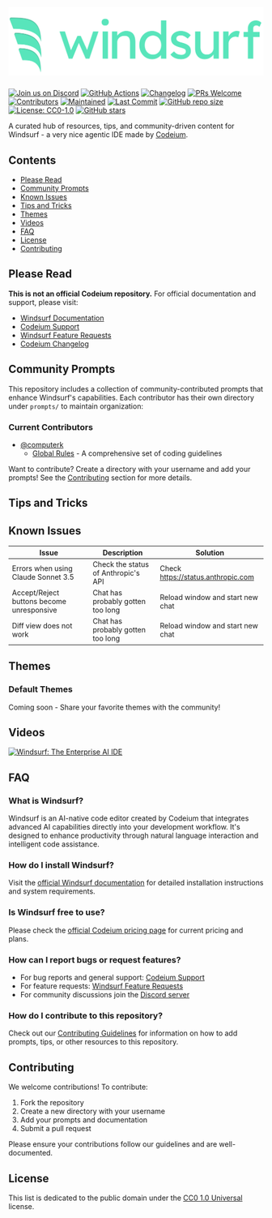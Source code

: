 # [![Windsurf Logo](windsurf_logo_wordmark.png)](https://www.codeium.com/windsurf)

[![Join us on Discord](https://img.shields.io/discord/1027685395649015980?logo=discord&logoColor=white&label=Join%20us%20on%20Discord&labelColor=E55882&color=58E5BB)](https://discord.gg/3XFf78nAx5)
[![GitHub Actions](https://github.com/ichoosetoaccept/awesome-windsurf/actions/workflows/markdownlint.yml/badge.svg)](https://github.com/ichoosetoaccept/awesome-windsurf/actions)
[![Changelog](https://github.com/ichoosetoaccept/awesome-windsurf/actions/workflows/changelog.yml/badge.svg)](https://github.com/ichoosetoaccept/awesome-windsurf/actions)
[![PRs Welcome](https://img.shields.io/badge/PRs-welcome-58E5BB.svg)](CONTRIBUTING.md)
[![Contributors](https://img.shields.io/github/contributors/ichoosetoaccept/awesome-windsurf?color=E55882)](https://github.com/ichoosetoaccept/awesome-windsurf/graphs/contributors)
[![Maintained](https://img.shields.io/badge/Maintained-yes-58E5BB.svg)](https://github.com/ichoosetoaccept/awesome-windsurf/commits/main)
[![Last Commit](https://img.shields.io/github/last-commit/ichoosetoaccept/awesome-windsurf?color=58E5BB)](https://github.com/ichoosetoaccept/awesome-windsurf/commits/main)
[![GitHub repo size](https://img.shields.io/github/repo-size/ichoosetoaccept/awesome-windsurf?color=58E5BB)](https://github.com/ichoosetoaccept/awesome-windsurf)
[![License: CC0-1.0](https://img.shields.io/badge/License-CC0_1.0-E55882.svg)](http://creativecommons.org/publicdomain/zero/1.0/)
[![GitHub stars](https://img.shields.io/github/stars/ichoosetoaccept/awesome-windsurf?style=social)](https://github.com/ichoosetoaccept/awesome-windsurf/stargazers)

A curated hub of resources, tips, and community-driven content for Windsurf - a very nice agentic IDE made by [Codeium](https://codeium.com).

## Contents

- [Please Read](#please-read)
- [Community Prompts](#community-prompts)
- [Known Issues](#known-issues)
- [Tips and Tricks](#tips-and-tricks)
- [Themes](#themes)
- [Videos](#videos)
- [FAQ](#faq)
- [License](#license)
- [Contributing](#contributing)

## Please Read

**This is not an official Codeium repository.** For official documentation and support, please visit:

- [Windsurf Documentation](https://docs.codeium.com/windsurf/getting-started)
- [Codeium Support](https://codeium.com/support)
- [Windsurf Feature Requests](https://codeium.canny.io/feature-requests)
- [Codeium Changelog](https://codeium.com/changelog)

## Community Prompts

This repository includes a collection of community-contributed prompts that enhance Windsurf's capabilities. Each contributor has their own directory under `prompts/` to maintain organization:

### Current Contributors

- [@computerk](prompts/computerk/)
  - [Global Rules](prompts/computerk/global-rules.md) - A comprehensive set of coding guidelines

Want to contribute? Create a directory with your username and add your prompts! See the [Contributing](#contributing) section for more details.

## Tips and Tricks

## Known Issues

| Issue | Description | Solution |
|-------|-------------|----------|
| Errors when using Claude Sonnet 3.5 | Check the status of Anthropic's API | Check <https://status.anthropic.com> |
| Accept/Reject buttons become unresponsive | Chat has probably gotten too long | Reload window and start new chat |
| Diff view does not work | Chat has probably gotten too long | Reload window and start new chat |

## Themes

### Default Themes

Coming soon - Share your favorite themes with the community!

## Videos

[![Windsurf: The Enterprise AI IDE](https://img.youtube.com/vi/VcUl0vPJwxo/0.jpg)](https://www.youtube.com/watch?v=VcUl0vPJwxo)

## FAQ

### What is Windsurf?

Windsurf is an AI-native code editor created by Codeium that integrates advanced AI capabilities directly into your development workflow. It's designed to enhance productivity through natural language interaction and intelligent code assistance.

### How do I install Windsurf?

Visit the [official Windsurf documentation](https://docs.codeium.com/windsurf/getting-started) for detailed installation instructions and system requirements.

### Is Windsurf free to use?

Please check the [official Codeium pricing page](https://codeium.com/pricing) for current pricing and plans.

### How can I report bugs or request features?

- For bug reports and general support: [Codeium Support](https://codeium.com/support)
- For feature requests: [Windsurf Feature Requests](https://codeium.canny.io/feature-requests)
- For community discussions join the [Discord server](https://discord.gg/3XFf78nAx5)

### How do I contribute to this repository?

Check out our [Contributing Guidelines](CONTRIBUTING.md) for information on how to add prompts, tips, or other resources to this repository.

## Contributing

We welcome contributions! To contribute:

1. Fork the repository
2. Create a new directory with your username
3. Add your prompts and documentation
4. Submit a pull request

Please ensure your contributions follow our guidelines and are well-documented.

## License

This list is dedicated to the public domain under the [CC0 1.0 Universal](https://creativecommons.org/publicdomain/zero/1.0/) license.

